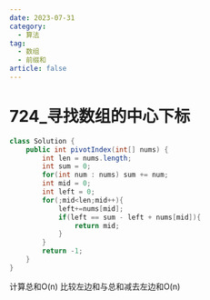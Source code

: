 ```yaml
---
date: 2023-07-31
category: 
  - 算法
tag: 
  - 数组
  - 前缀和
article: false
---
```

# 724_寻找数组的中心下标

<Badge text="简单" type="tip" vertical="middle" />

```java
class Solution {
    public int pivotIndex(int[] nums) {
        int len = nums.length;
        int sum = 0;
        for(int num : nums) sum += num;
        int mid = 0;
        int left = 0;
        for(;mid<len;mid++){
            left+=nums[mid];
            if(left == sum - left + nums[mid]){
                return mid;
            }
        }
        return -1;
    }
}
```
计算总和O(n)
比较左边和与总和减去左边和O(n)

